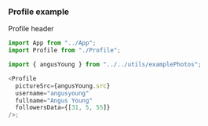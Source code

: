 ### Profile example

Profile header

```js
import App from "../App";
import Profile from "./Profile";

import { angusYoung } from "../../utils/examplePhotos";

<Profile
  pictureSrc={angusYoung.src}
  username="angusyoung"
  fullname="Angus Young"
  followersData={[31, 5, 55]}
/>;
```

